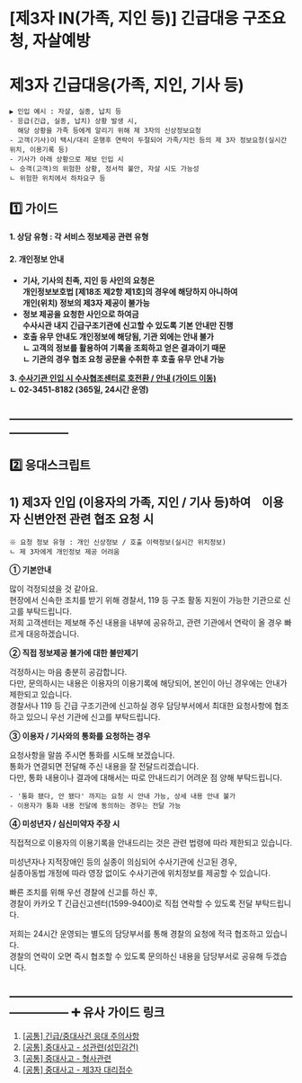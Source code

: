 # [제3자 IN(가족, 지인 등)] 긴급대응 구조요청, 자살예방

**제3자 긴급대응(가족, 지인, 기사 등)**
==========================

```
▶ 인입 예시 : 자살, 실종, 납치 등  
- 응급(긴급, 실종, 납치) 상황 발생 시,   
  해당 상황을 가족 등에게 알리기 위해 제 3자의 신상정보요청  
- 고객(기사)이 택시/대리 운행후 연락이 두절되어 가족/지인 등의 제 3자 정보요청(실시간 위치, 이용기록 등)  
- 기사가 아래 상황으로 제보 인입 시  
ㄴ 승객(고객)의 위험한 상황, 정서적 불안, 자살 시도 가능성  
ㄴ 위험한 위치에서 하차요구 등
```

**1️⃣ 가이드**
-----------

#### **1. 상담 유형 : 각 서비스 정보제공 관련 유형**

#### **2. 개인정보 안내**

* **기사, 기사의 친족, 지인 등 사인의 요청은**   
  **개인정보보호법 [제18조 제2항 제1호]의 경우에 해당하지 아니하여**   
  **개인(위치) 정보의 제3자 제공이 불가능**
* **정보 제공을 요청한 사인으로 하여금**   
  **수사시관 내지 긴급구조기관에 신고할 수 있도록 기본 안내만 진행**
* **호출 유무 안내도 개인정보에 해당됨, 기관 외에는 안내 불가**   
  **ㄴ 고객의 정보를 활용하여 기록을 조회하고 얻은 결과이기 때문**   
  **ㄴ 기관의 경우 협조 요청 공문을 수취한 후 호출 유무 안내 가능**

**3. [수사기관 인입 시 수사협조센터로 호전환 / 안내 (가이드 이동)](https://kakaomobilitysupport.zendesk.com/hc/ko/articles/35944544593945--%EC%B1%84%ED%8C%85-%EC%A0%84%ED%99%94-%EB%8C%80%EC%99%B8%EA%B8%B0%EA%B4%80-%ED%98%91%EB%A0%A5-%EC%9A%94%EC%B2%AD-%EC%88%98%EC%82%AC-%EC%82%AC%EB%B2%95-%EB%AF%BC%EC%9B%90%EA%B8%B0%EA%B4%80)  
ㄴ 02-3451-8182 (365일, 24시간 운영)**

**―****―****―****―****―****―****―****―****―****―****―****―****―****―****―****―****―****―****―****―****―****―****―****―****―****―****―****―****―**
-------------------------------------------------------------------------------------------------------------------------------------------------

**2️⃣ 응대스크립트**
--------------

**1) 제3자 인입 (이용자의 가족, 지인 / 기사 등)하여     이용자 신변안전 관련 협조 요청 시**
------------------------------------------------------------

```
※ 요청 정보 유형 : 개인 신상정보 / 호출 이력정보(실시간 위치정보)  
ㄴ 제 3자에게 개인정보 제공 어려움
```

**① 기본안내**

많이 걱정되셨을 것 같아요.   
현장에서 신속한 조치를 받기 위해 경찰서, 119 등 구조 활동 지원이 가능한 기관으로 신고를 부탁드립니다.   
저희 고객센터는 제보해 주신 내용을 내부에 공유하고, 관련 기관에서 연락이 올 경우 빠르게 대응하겠습니다.

**② 직접 정보제공 불가에 대한 불만제기**

걱정하시는 마음 충분히 공감합니다.   
다만, 문의하시는 내용은 이용자의 이용기록에 해당되어, 본인이 아닌 경우에는 안내가 제한되고 있습니다.   
경찰서나 119 등 긴급 구조기관에 신고하실 경우 담당부서에서 최대한 요청사항에 협조하고 있으니 우선 기관에 신고를 부탁드립니다.

**③ 이용자 / 기사와의 통화를 요청하는 경우**

요청사항을 말씀 주시면 통화를 시도해 보겠습니다.   
통화가 연결되면 전달해 주신 내용을 잘 전달드리겠습니다.   
다만, 통화 내용이나 결과에 대해서는 따로 안내드리기 어려운 점 양해 부탁드립니다.

```
- '통화 됐다, 안 됐다' 까지는 요청 시 안내 가능, 상세 내용 안내 불가   
- 이용자가 통화 내용 전달에 동의하는 경우는 전달 가능
```

**④ 미성년자 / 심신미약자 주장 시**

직접적으로 이용자의 이용기록을 안내드리는 것은 관련 법령에 따라 제한되고 있습니다.

미성년자나 지적장애인 등의 실종이 의심되어 수사기관에 신고된 경우,   
실종아동법 개정에 따라 영장 없이도 수사기관에 위치정보를 제공할 수 있습니다.

빠른 조치를 위해 우선 경찰에 신고를 하신 후,   
경찰이 카카오 T 긴급신고센터(1599-9400)로 직접 연락할 수 있도록 전달 부탁드립니다.

저희는 24시간 운영되는 별도의 담당부서를 통해 경찰의 요청에 적극 협조하고 있습니다.   
경찰의 연락이 오면 즉시 협조할 수 있도록 문의하신 내용을 담당부서로 공유해 두겠습니다.

**―****―****―****―****―****―****―****―****―****―****―****―****―****―****―****―****―****―****―****―****―****―****―****―****―****―****―****―****―** **➕ 유사 가이드 링크**
-----------------------------------------------------------------------------------------------------------------------------------------------------------------

1. [[공통] 긴급/중대사건 응대 주의사항](https://kakaomobilitysupport.zendesk.com/hc/ko/articles/30032542002841--%EA%B3%B5%ED%86%B5-%EA%B8%B4%EA%B8%89-%EC%A4%91%EB%8C%80%EC%82%AC%EA%B1%B4-%EC%9D%91%EB%8C%80-%EC%A3%BC%EC%9D%98%EC%82%AC%ED%95%AD)
2. [[공통] 중대사고 - 성관련(성민감건)](https://kakaomobilitysupport.zendesk.com/hc/ko/articles/30032616415001--%EA%B3%B5%ED%86%B5-%EC%A4%91%EB%8C%80%EC%82%AC%EA%B3%A0-%EC%84%B1%EA%B4%80%EB%A0%A8-%EC%84%B1%EB%AF%BC%EA%B0%90%EA%B1%B4)
3. [[공통] 중대사고 - 형사관련](https://kakaomobilitysupport.zendesk.com/hc/ko/articles/30032646844185--%EA%B3%B5%ED%86%B5-%EC%A4%91%EB%8C%80%EC%82%AC%EA%B3%A0-%ED%98%95%EC%82%AC%EA%B4%80%EB%A0%A8)
4. [[공통] 중대사고 - 제3자 대리접수](https://kakaomobilitysupport.zendesk.com/hc/ko/articles/30032654665753--%EA%B3%B5%ED%86%B5-%EC%A4%91%EB%8C%80%EC%82%AC%EA%B3%A0-%EC%A0%9C3%EC%9E%90-%EB%8C%80%EB%A6%AC%EC%A0%91%EC%88%98)